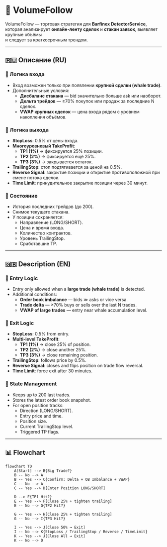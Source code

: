 # 📄 VolumeFollow

VolumeFollow — торговая стратегия для **Barfinex DetectorService**,  
которая анализирует **онлайн-ленту сделок** и **стакан заявок**, выявляет крупные объёмы  
и следует за краткосрочным трендом.

---

## 🇷🇺 Описание (RU)

### 🔹 Логика входа
- Вход возможен только при появлении **крупной сделки (whale trade)**.
- Дополнительные условия:
  - **Дисбаланс стакана** — bid значительно больше ask или наоборот.
  - **Дельта трейдов** — ≥70% покупок или продаж за последние N сделок.
  - **VWAP крупных сделок** — цена входа рядом с уровнем накопления объёмов.

### 🔹 Логика выхода
- **StopLoss**: 0.5% от цены входа.
- **Многоуровневый TakeProfit**:
  - **TP1 (1%)** → фиксируется 25% позиции.
  - **TP2 (2%)** → фиксируется ещё 25%.
  - **TP3 (3%)** → закрывается остаток.
- **TrailingStop**: стоп подтягивается за ценой на 0.5%.
- **Reverse Signal**: закрытие позиции и открытие противоположной при смене потока сделок.
- **Time Limit**: принудительное закрытие позиции через 30 минут.

### 🔹 Состояние
- История последних трейдов (до 200).
- Снимок текущего стакана.
- У позиции сохраняется:
  - Направление (LONG/SHORT).
  - Цена и время входа.
  - Количество контрактов.
  - Уровень TrailingStop.
  - Сработавшие TP.

---

## 🇬🇧 Description (EN)

### 🔹 Entry Logic
- Entry only allowed when a **large trade (whale trade)** is detected.
- Additional conditions:
  - **Order book imbalance** — bids ≫ asks or vice versa.
  - **Trade delta** — ≥70% buys or sells over the last N trades.
  - **VWAP of large trades** — entry near whale accumulation level.

### 🔹 Exit Logic
- **StopLoss**: 0.5% from entry.
- **Multi-level TakeProfit**:
  - **TP1 (1%)** → close 25% of position.
  - **TP2 (2%)** → close another 25%.
  - **TP3 (3%)** → close remaining position.
- **TrailingStop**: follows price by 0.5%.
- **Reverse Signal**: closes and flips position on trade flow reversal.
- **Time Limit**: force exit after 30 minutes.

### 🔹 State Management
- Keeps up to 200 last trades.
- Stores the latest order book snapshot.
- For open position tracks:
  - Direction (LONG/SHORT).
  - Entry price and time.
  - Position size.
  - Current TrailingStop level.
  - Triggered TP flags.

---

## 📊 Flowchart

```mermaid
flowchart TD
    A[Start] --> B{Big Trade?}
    B -- No --> A
    B -- Yes --> C{Confirm: Delta + OB Imbalance + VWAP}
    C -- No --> A
    C -- Yes --> D[Enter Position LONG/SHORT]

    D --> E{TP1 Hit?}
    E -- Yes --> F[Close 25% + tighten trailing]
    E -- No --> G{TP2 Hit?}

    G -- Yes --> H[Close 25% + tighten trailing]
    G -- No --> I{TP3 Hit?}

    I -- Yes --> J[Close 50% → Exit]
    I -- No --> K{StopLoss / TrailingStop / Reverse / TimeLimit}
    K -- Yes --> J[Close All → Exit]
    K -- No --> D
